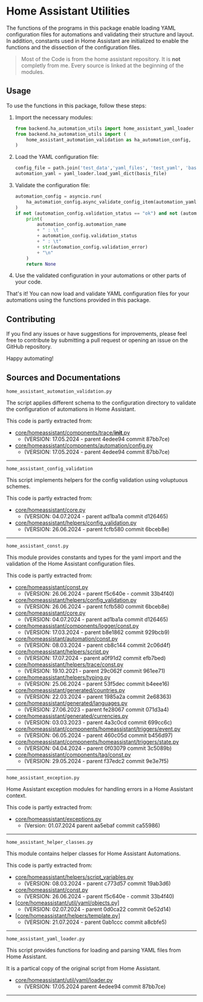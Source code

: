 # Home Assistant Utilities

The functions of the programs in this package enable loading YAML configuration files for automations and validating their structure and layout. In addition, constants used in Home Assistant are initialized to enable the functions and the dissection of the configuration files.

> Most of the Code is from the home assistant repository. It is **not** completly from me. Every source is linked at the beginning of the modules.  

## Usage

To use the functions in this package, follow these steps:

1. Import the necessary modules:

    ```python
    from backend.ha_automation_utils import home_assistant_yaml_loader as yaml_loader
    from backend.ha_automation_utils import (
        home_assistant_automation_validation as ha_automation_config,
    )
    ```

2. Load the YAML configuration file:

    ```python
    config_file = path.join('test_data','yaml_files', 'test_yaml', 'basis_automation.yaml')
    automation_yaml = yaml_loader.load_yaml_dict(basis_file)
    ```

3. Validate the configuration file:

    ```python
    automation_config = asyncio.run(
        ha_automation_config.async_validate_config_item(automation_yaml)
    )
    if not (automation_config.validation_status == "ok") and not (automation_config.validation_status == "unknown_template"):
        print(
            automation_config.automation_name
            + " : \t "
            + automation_config.validation_status
            + " : \t"
            + str(automation_config.validation_error)
            + "\n"
        ) 
        return None

    ```

4. Use the validated configuration in your automations or other parts of your code.

That's it! You can now load and validate YAML configuration files for your automations using the functions provided in this package.

## Contributing

If you find any issues or have suggestions for improvements, please feel free to contribute by submitting a pull request or opening an issue on the GitHub repository.

Happy automating!

## Sources and Documentations

`home_assistant_automation_validation.py`

The script applies different schema to the configuration directory to validate the configuration of automations in Home Assistant.

This code is partly extracted from:

- [core/homeassistant/components/trace/__init__.py](https://github.com/home-assistant/core/blob/dev/homeassistant/components/trace/__init__.py)
  - (VERSION: 17.05.2024 - parent 4edee94 commit 87bb7ce)
- [core/homeassistant/components/automation/config.py](https://github.com/home-assistant/core/blob/dev/homeassistant/components/automation/config.py)
  - (VERSION: 17.05.2024 - parent 4edee94 commit 87bb7ce)
  
---

`home_assistant_config_validation`

This script implements helpers for the config validation using voluptuous schemes.

This code is partly extracted from:

- [core/homeassistant/core.py](https://github.com/home-assistant/core/blob/dev/homeassistant/core.py)
  - (VERSION: 04.07.2024 - parent ad1ba1a commit d126465)
- [core/homeassistant/helpers/config_validation.py](https://github.com/home-assistant/core/blob/dev/homeassistant/helpers/config_validation.py)
  - (VERSION: 26.06.2024 - parent fcfb580 commit 6bceb8e)

---
`home_assistant_const.py`

This module provides constants and types for the yaml import and the validation of the Home Assistant configuration files.

This code is partly extracted from:

- [core/homeassistant/const.py](https://github.com/home-assistant/core/blob/dev/homeassistant/const.py)
  - (VERSION: 26.06.2024 - parent f5c640e - commit 33b4f40)
- [core/homeassistant/helpers/config_validation.py](<https://github.com/home-assistant/core/blob/dev/homeassistant/helpers/config_validation.py>)
  - (VERSION: 26.06.2024 - parent fcfb580 commit 6bceb8e)
- [core/homeassistant/core.py](https://github.com/home-assistant/core/blob/dev/homeassistant/core.py)
  - (VERSION: 04.07.2024 - parent  ad1ba1a commit d126465)
- [core/homeassistant/components/logger/const.py](https://github.com/home-assistant/core/blob/dev/homeassistant/components/logger/const.py)
  - (VERSION: 17.03.2024 - parent b8e1862 commit 929bcb9)
- [core/homeassistant/automation/const.py](https://github.com/home-assistant/core/blob/dev/homeassistant/components/automation/const.py)
  - (VERSION: 08.03.2024 - parent cb8c144 commit 2c06d4f)
- [core/homeassistant/helpers/script.py](https://github.com/home-assistant/core/blob/dev/homeassistant/helpers/script.py)
  - (VERSION: 17.07.2024 - parent a0f91d2 commit efb7bed)
- [core/homeassistant/helpers/trace/const.py](https://github.com/home-assistant/core/blob/dev/homeassistant/components/trace/const.py)
  - (VERSION: 19.10.2021 - parent 29c062f commit 961ee71)
- [core/homeassistant/helpers/typing.py](https://github.com/home-assistant/core/blob/dev/homeassistant/helpers/typing.py)
  - (VERSION: 25.06.2024 - parent 53f5dec commit b4eee16)
- [core/homeassistant/generated/countries.py](https://github.com/home-assistant/core/blob/dev/homeassistant/generated/countries.py)
  - (VERSION: 22.03.2024 - parent 1985a2a commit 2e68363)
- [core/homeassistant/generated/languages.py](https://github.com/home-assistant/core/blob/dev/homeassistant/generated/languages.py)
  - (VERSION: 27.06.2023 - parent fe28067 commit 071d3a4)
- [core/homeassistant/generated/currencies.py](https://github.com/home-assistant/core/blob/dev/homeassistant/generated/currencies.py)
  - (VERSION: 03.03.2023 - parent 4a3c0cd commit 699cc6c)
- [core/homeassistant/components/homeassistant/triggers/event.py](https://github.com/home-assistant/core/blob/dev/homeassistant/components/homeassistant/triggers/event.py)
  - (VERSION: 06.05.2024 - parent 460c05d commit b456d97)
- [core/homeassistant/components/homeassistant/triggers/state.py](https://github.com/home-assistant/core/blob/dev/homeassistant/components/homeassistant/triggers/state.py)
  - (VERSION: 04.04.2024 - parent 0f03079 commit 3c5089b)
- [core/homeassistant/components/tag/const.py](https://github.com/home-assistant/core/blob/dev/homeassistant/components/tag/const.py)
  - (VERSION: 29.05.2024 - parent f37edc2 commit 9e3e7f5)

---

`home_assistant_exception.py`

Home Assistant exception modules for handling errors in a Home Assistant context.

This code is partly extracted from:

- [core/homeassistant/exceptions.py](https://github.com/home-assistant/core/blob/dev/homeassistant/exceptions.py)
  - (Version: 01.07.2024 parent aa5ebaf commit ca55986)

---

`home_assistant_helper_classes.py`

This module contains helper classes for Home Assistant Automations.

This code is partly extracted from:

- [core/homeassistant/helpers/script_variables.py](https://github.com/home-assistant/core/blob/dev/homeassistant/helpers/script_variables.py)
  - (VERSION: 08.03.2024 - parent c773d57 commit 19ab3d6)
- [core/homeassistant/const.py](https://github.com/home-assistant/core/blob/dev/homeassistant/const.py)
  - (VERSION: 26.06.2024 - parent f5c640e - commit 33b4f40)
- [[core/homeassistant/util/yaml/objects.py]](https://github.com/home-assistant/core/blob/dev/homeassistant/util/yaml/objects.py)
  - (VERSION: 02.07.2024 - parent 0d0ca22 commit 0e52d14)
- [[core/homeassistant/helpers/template.py]](https://github.com/home-assistant/core/blob/dev/homeassistant/helpers/template.py)
  - (VERSION: 21.07.2024 - parent 0ab1ccc commit a8cbfe5)

---

`home_assistant_yaml_loader.py`

This script provides functions for loading and parsing YAML files from Home Assistant.

It is a partical copy of the original script from Home Assistant.

- [core/homeassistant/util/yaml/loader.py](https://github.com/home-assistant/core/blob/dev/homeassistant/util/yaml/loader.py)
  - (VERSION: 17.05.2024 parent 4edee94 commit 87bb7ce)

---